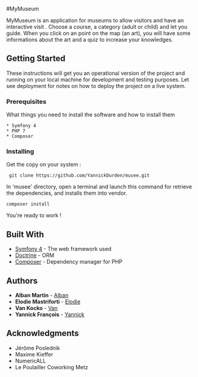 
#MyMuseum
   
MyMuseum is an application for museums to allow visitors and have an interactive visit . Choose a course, a category (adult or child) and let you guide. When you click on an point on the map (an art), you will have some informations about the art and a quiz to increase your knowledges.
   
   ## Getting Started
   
These instructions will get you an operational version of the project and running on your local machine for development and testing purposes. Let see deployment for notes on how to deploy the project on a live system.
   
   ### Prerequisites
   
   What things you need to install the software and how to install them
   
   ```
   * Symfony 4
   * PHP 7
   * Composer
   ```
   
   ### Installing
   
   
   
   Get the copy on your system :
   
   ```
    git clone https://github.com/YannickDurden/musee.git
   ```
   
   In 'musee' directory, open a terminal and launch this command for retrieve the 
   dependencies, and installs them into vendor.
   
   ```
   composer install
   ```
   You're ready to work ! 
   
   

   
   ## Built With
   
   * [Symfony 4](https://symfony.com/) - The web framework used
   * [Doctrine](http://www.doctrine-project.org/) - ORM
   * [Composer](https://getcomposer.org/) - Dependency manager for PHP
   
  
   
  
   
   ## Authors
   
   * **Alban Martin** - [Alban](https://github.com/Martin-Alban)
   * **Elodie Mastriforti** - [Elodie](https://github.com/ElodieMastriforti)
   * **Van Kocko** - [Van](https://github.com/VANKOCKO)
   * **Yannick François** - [Yannick](https://github.com/YannickDurden)
   
   
   
   
   ## Acknowledgments
   
   * Jérôme Poslednik
   * Maxime Kieffer
   * NumericALL
   * Le Poulailler Coworking Metz
